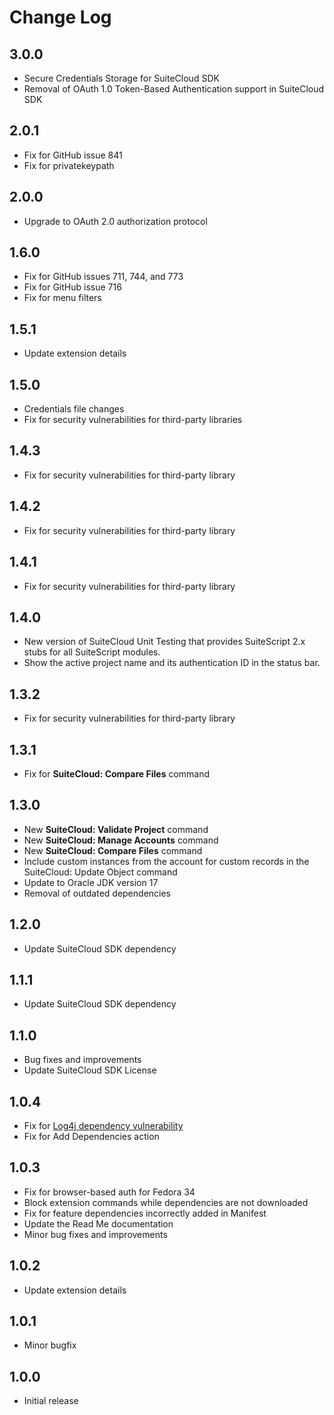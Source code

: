 # Change Log

## 3.0.0
- Secure Credentials Storage for SuiteCloud SDK
- Removal of OAuth 1.0 Token-Based Authentication support in SuiteCloud SDK

## 2.0.1

- Fix for GitHub issue 841
- Fix for privatekeypath

## 2.0.0

- Upgrade to OAuth 2.0 authorization protocol

## 1.6.0

- Fix for GitHub issues 711, 744, and 773
- Fix for GitHub issue 716
- Fix for menu filters

## 1.5.1

- Update extension details

## 1.5.0

- Credentials file changes
- Fix for security vulnerabilities for third-party libraries

## 1.4.3

- Fix for security vulnerabilities for third-party library

## 1.4.2

- Fix for security vulnerabilities for third-party library

## 1.4.1

- Fix for security vulnerabilities for third-party library

## 1.4.0

- New version of SuiteCloud Unit Testing that provides SuiteScript 2.x stubs for all SuiteScript modules.
- Show the active project name and its authentication ID in the status bar.

## 1.3.2

- Fix for security vulnerabilities for third-party library

## 1.3.1

- Fix for **SuiteCloud: Compare Files** command

## 1.3.0

- New **SuiteCloud: Validate Project** command
- New **SuiteCloud: Manage Accounts** command
- New **SuiteCloud: Compare Files** command
- Include custom instances from the account for custom records in the SuiteCloud: Update Object command
- Update to Oracle JDK version 17
- Removal of outdated dependencies

## 1.2.0

- Update SuiteCloud SDK dependency

## 1.1.1

- Update SuiteCloud SDK dependency

## 1.1.0

- Bug fixes and improvements
- Update SuiteCloud SDK License

## 1.0.4

- Fix for [Log4j dependency vulnerability](https://www.oracle.com/security-alerts/alert-cve-2021-44228.html)
- Fix for Add Dependencies action

## 1.0.3

- Fix for browser-based auth for Fedora 34
- Block extension commands while dependencies are not downloaded
- Fix for feature dependencies incorrectly added in Manifest
- Update the Read Me documentation
- Minor bug fixes and improvements

## 1.0.2

- Update extension details

## 1.0.1

- Minor bugfix

## 1.0.0

- Initial release